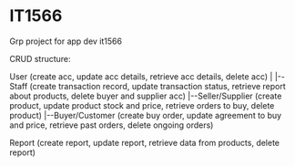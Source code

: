 # IT1566
Grp project for app dev it1566

CRUD structure:

User (create acc, update acc details, retrieve acc details, delete acc)
|
|--Staff (create transaction record, update transaction status, retrieve report about products, delete buyer and supplier acc)
|--Seller/Supplier (create product, update product stock and price, retrieve orders to buy, delete product)
|--Buyer/Customer (create buy order, update agreement to buy and price, retrieve past orders, delete ongoing orders)

Report (create report, update report, retrieve data from products, delete report)